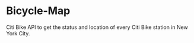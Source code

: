 # Bicycle-Map
Citi Bike API to get the status and location of every Citi Bike station in New York City.
